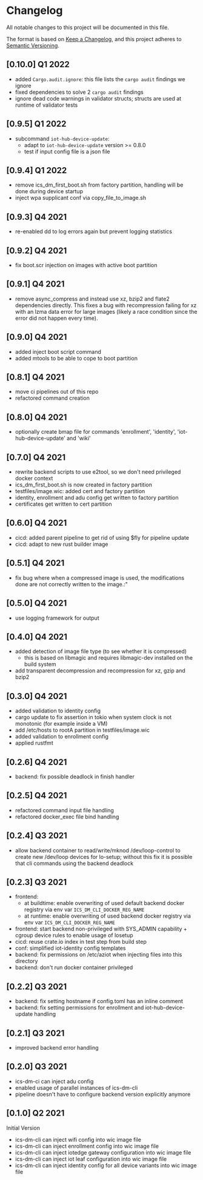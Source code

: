 # Changelog

All notable changes to this project will be documented in this file.

The format is based on [Keep a Changelog](https://keepachangelog.com/en/1.0.0/),
and this project adheres to [Semantic Versioning](https://semver.org/spec/v2.0.0.html).

## [0.10.0] Q1 2022
- added `Cargo.audit.ignore`: this file lists the `cargo audit` findings we
  ignore
- fixed dependencies to solve 2 `cargo audit` findings
- ignore dead code warnings in validator structs; structs are used at runtime
  of validator tests

## [0.9.5] Q1 2022

- subcommand `iot-hub-device-update`:
  - adapt to `iot-hub-device-update` version >= 0.8.0
  - test if input config file is a json file

## [0.9.4] Q1 2022

- remove ics_dm_first_boot.sh from factory partition, handling
  will be done during device startup
- inject wpa supplicant conf via copy_file_to_image.sh

## [0.9.3] Q4 2021

- re-enabled dd to log errors again but prevent logging statistics

## [0.9.2] Q4 2021

- fix boot.scr injection on images with active boot partition

## [0.9.1] Q4 2021

- remove async_compress and instead use xz, bzip2 and flate2 dependencies directly.
  This fixes a bug with recompression failing for xz with an lzma data error for large images
  (likely a race condition since the error did not happen every time).

## [0.9.0] Q4 2021

- added inject boot script command
- added mtools to be able to cope to boot partition

## [0.8.1] Q4 2021

- move ci pipelines out of this repo
- refactored command creation

## [0.8.0] Q4 2021

- optionally create bmap file for commands 'enrollment', 'identity',
  'iot-hub-device-update' and 'wiki'

## [0.7.0] Q4 2021

- rewrite backend scripts to use e2tool, so we don't need privileged docker context
- ics_dm_first_boot.sh is now created in factory partition
- testfiles/image.wic: added cert and factory partition
- identity, enrollment and adu config get written to factory partition
- certificates get written to cert partition

## [0.6.0] Q4 2021

- cicd: added parent pipeline to get rid of using $fly for pipeline update
- cicd: adapt to new rust builder image

## [0.5.1] Q4 2021

- fix bug where when a compressed image is used, the modifications done are not correctly written to the image.:"

## [0.5.0] Q4 2021

- use logging framework for output

## [0.4.0] Q4 2021

- added detection of image file type (to see whether it is compressed)
  - this is based on libmagic and requires libmagic-dev installed on the build system
- add transparent decompression and recompression for xz, gzip and bzip2

## [0.3.0] Q4 2021

- added validation to identity config
- cargo update to fix assertion in tokio when system clock is not monotonic (for example inside a VM)
- add /etc/hosts to rootA partition in testfiles/image.wic
- added validation to enrollment config
- applied rustfmt

## [0.2.6] Q4 2021

- backend: fix possible deadlock in finish handler

## [0.2.5] Q4 2021

- refactored command input file handling
- refactored docker_exec file bind handling

## [0.2.4] Q3 2021

- allow backend container to read/write/mknod /dev/loop-control to create new
  /dev/loop devices for lo-setup; without this fix it is possible that cli
  commands using the backend deadlock

## [0.2.3] Q3 2021

- frontend:
  - at buildtime: enable overwriting of used default backend docker registry via env var `ICS_DM_CLI_DOCKER_REG_NAME`
  - at runtime: enable overwriting of used backend docker registry via env var `ICS_DM_CLI_DOCKER_REG_NAME`
- frontend: start backend non-privileged with SYS_ADMIN capability + cgroup
  device rules to enable usage of losetup
- cicd: reuse crate.io index in test step from build step
- conf: simplified iot-identity config templates
- backend: fix permissions on /etc/aziot when injecting files into this directory
- backend: don't run docker container privileged

## [0.2.2] Q3 2021

- backend: fix setting hostname if config.toml has an inline comment
- backend: fix setting permissions for enrollment and iot-hub-device-update handling

## [0.2.1] Q3 2021

- improved backend error handling

## [0.2.0] Q3 2021

- ics-dm-ci can inject adu config
- enabled usage of parallel instances of ics-dm-cli
- pipeline doesn't have to configure backend version explicitly anymore

## [0.1.0] Q2 2021

Initial Version

- ics-dm-cli can inject wifi config into wic image file
- ics-dm-cli can inject enrollment config into wic image file
- ics-dm-cli can inject iotedge gateway configuration into wic image file
- ics-dm-cli can inject iot leaf configuration into wic image file
- ics-dm-cli can inject identity config for all device variants into wic image file
